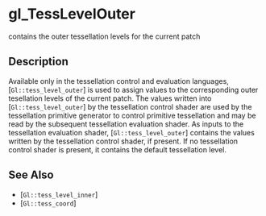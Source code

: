 # gl_TessLevelOuter
contains the outer tessellation levels for the current patch

## Description
Available only in the tessellation control and evaluation languages,
  [`Gl::tess_level_outer`] is used to assign values to the corresponding
  outer tesellation levels of the current patch. The values written into
  [`Gl::tess_level_outer`] by the tessellation control shader are used
  by the tessellation primitive generator to control primitive
  tessellation and may be read by the subsequent tessellation evaluation
  shader.
As inputs to the tessellation evaluation shader,
  [`Gl::tess_level_outer`] contains the values written by the
  tessellation control shader, if present. If no tessellation control
  shader is present, it contains the default tessellation level.

## See Also
- [`Gl::tess_level_inner`]
- [`Gl::tess_coord`]
